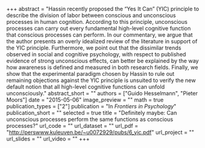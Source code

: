 +++
abstract = "Hassin recently proposed the “Yes It Can” (YIC) principle to describe the division of labor between conscious and unconscious processes in human cognition. According to this principle, unconscious processes can carry out every fundamental high-level cognitive function that conscious processes can perform. In our commentary, we argue that the author presents an overly idealized review of the literature in support of the YIC principle. Furthermore, we point out that the dissimilar trends observed in social and cognitive psychology, with respect to published evidence of strong unconscious effects, can better be explained by the way how awareness is defined and measured in both research fields. Finally, we show that the experimental paradigm chosen by Hassin to rule out remaining objections against the YIC principle is unsuited to verify the new default notion that all high-level cognitive functions can unfold unconsciously."
abstract_short = ""
authors = ["Guido Hesselmann", "Pieter Moors"]
date = "2015-05-06"
image_preview = ""
math = true
publication_types = ["2"]
publication = "In *Frontiers in Psychology*"
publication_short = ""
selected = true
title = "Definitely maybe: Can unconscious processes perform the same functions as conscious processes?"
url_code = ""
url_dataset = ""
url_pdf = "http://perswww.kuleuven.be/~u0072929/pubs/6_yic.pdf"
url_project = ""
url_slides = ""
url_video = ""
+++